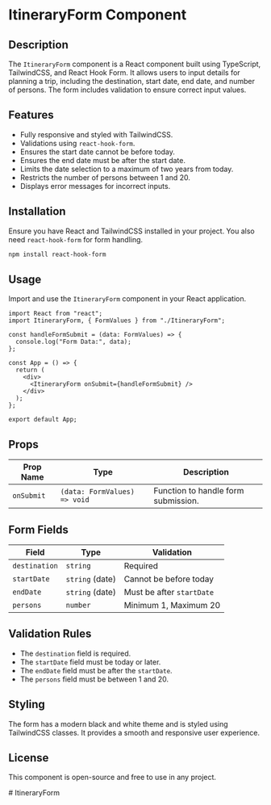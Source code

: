 # ItineraryForm Component

## Description
The `ItineraryForm` component is a React component built using TypeScript, TailwindCSS, and React Hook Form. It allows users to input details for planning a trip, including the destination, start date, end date, and number of persons. The form includes validation to ensure correct input values.

## Features
- Fully responsive and styled with TailwindCSS.
- Validations using `react-hook-form`.
- Ensures the start date cannot be before today.
- Ensures the end date must be after the start date.
- Limits the date selection to a maximum of two years from today.
- Restricts the number of persons between 1 and 20.
- Displays error messages for incorrect inputs.

## Installation
Ensure you have React and TailwindCSS installed in your project. You also need `react-hook-form` for form handling.

```sh
npm install react-hook-form
```

## Usage
Import and use the `ItineraryForm` component in your React application.

```tsx
import React from "react";
import ItineraryForm, { FormValues } from "./ItineraryForm";

const handleFormSubmit = (data: FormValues) => {
  console.log("Form Data:", data);
};

const App = () => {
  return (
    <div>
      <ItineraryForm onSubmit={handleFormSubmit} />
    </div>
  );
};

export default App;
```

## Props
| Prop Name | Type | Description |
|-----------|------|-------------|
| `onSubmit` | `(data: FormValues) => void` | Function to handle form submission. |

## Form Fields
| Field | Type | Validation |
|-------|------|------------|
| `destination` | `string` | Required |
| `startDate` | `string` (date) | Cannot be before today |
| `endDate` | `string` (date) | Must be after `startDate` |
| `persons` | `number` | Minimum 1, Maximum 20 |

## Validation Rules
- The `destination` field is required.
- The `startDate` field must be today or later.
- The `endDate` field must be after the `startDate`.
- The `persons` field must be between 1 and 20.

## Styling
The form has a modern black and white theme and is styled using TailwindCSS classes. It provides a smooth and responsive user experience.

## License
This component is open-source and free to use in any project.

#   I t i n e r a r y F o r m  
 